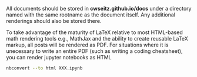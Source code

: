 All documents should be stored in **cwseitz.github.io/docs** under
a directory named with the same rootname as the document itself.
Any additional renderings should also be stored there.

To take advantage of the maturity of LaTeX relative to
most HTML-based math rendering tools e.g., MathJax
and the ability to create reusable LaTeX markup,
all posts will be rendered as PDF. For situations where it is 
unecessary to write an entire PDF (such as writing a coding cheatsheet),
you can render jupyter notebooks as HTML

```bash
nbconvert --to html XXX.ipynb
```




